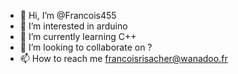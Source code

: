 - 👋 Hi, I’m @Francois455
- 👀 I’m interested in arduino
- 🌱 I’m currently learning C++
- 💞️ I’m looking to collaborate on ?
- 📫 How to reach me francoisrisacher@wanadoo.fr

<!---
Francois455/Francois455 is a ✨ special ✨ repository because its `README.md` (this file) appears on your GitHub profile.
You can click the Preview link to take a look at your changes.
--->
